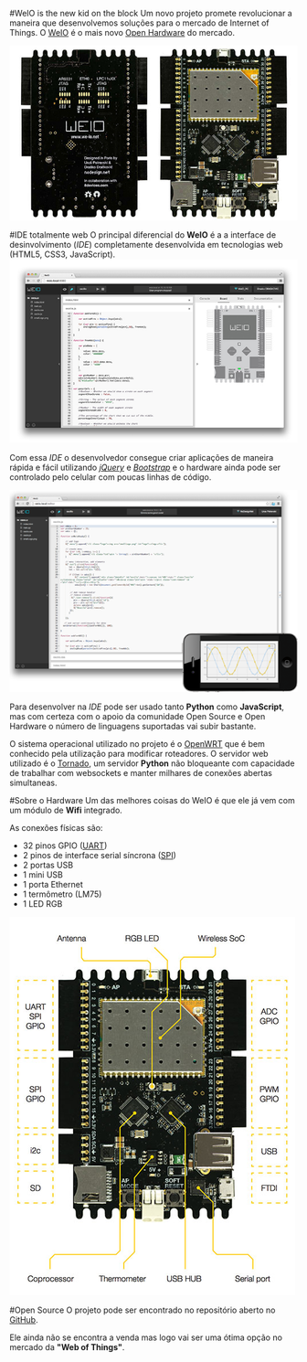 #WeIO is the new kid on the block
Um novo projeto promete revolucionar a maneira que desenvolvemos soluções para o mercado de Internet of Things.
O [WeIO](http://www.we-io.net/) é o mais novo [Open Hardware](http://en.wikipedia.org/wiki/Open_source_hardware) do mercado.

![WeIO - O Hardware para a Web of Things](/assets/img/blog/img/weio-1.jpg "WeIO - O Hardware para a Web of Things")

#IDE totalmente web
O principal diferencial do **WeIO** é a a interface de desinvolvimento (*IDE*) completamente desenvolvida em tecnologias web (HTML5, CSS3, JavaScript).
![WeIO - Web IDE](/assets/img/blog/img/weio-3.jpg "WeIO - Web IDE")

Com essa *IDE* o desenvolvedor consegue criar aplicações de maneira rápida e fácil utilizando *[jQuery](http://jquery.com/)* e *[Bootstrap](http://getbootstrap.com/)*
e o hardware ainda pode ser controlado pelo celular com poucas linhas de código.

![WeIO - Controle seu hardware usando seu celular](/assets/img/blog/img/weio-2.png "WeIO - Controle seu hardware usando seu celular")

Para desenvolver na *IDE* pode ser usado tanto **Python** como **JavaScript**, mas com certeza com o apoio da comunidade Open Source e Open Hardware o número de linguagens
suportadas vai subir bastante.

O sistema operacional utilizado no projeto é o [OpenWRT](https://openwrt.org/) que é bem conhecido pela utilização para modificar roteadores.
O servidor web utilizado é o [Tornado](http://www.tornadoweb.org/), um servidor **Python** não bloqueante com capacidade de trabalhar com websockets e manter milhares de conexões abertas simultaneas.

#Sobre o Hardware
Um das melhores coisas do WeIO é que ele já vem com um módulo de **Wifi** integrado.

As conexões físicas são:

* 32 pinos GPIO ([UART](http://en.wikipedia.org/wiki/Universal_asynchronous_receiver/transmitter))
* 2 pinos de interface serial síncrona ([SPI](http://en.wikipedia.org/wiki/Serial_Peripheral_Interface_Bus))
* 2 portas USB
* 1 mini USB
* 1 porta Ethernet
* 1 termômetro (LM75)
* 1 LED RGB

![WeIO - Hardware](/assets/img/blog/img/weio-4.jpg "WeIO - Hardware")

#Open Source
O projeto pode ser encontrado no repositório aberto no [GitHub](https://github.com/nodesign/weio).

Ele ainda não se encontra a venda mas logo vai ser uma ótima opção no mercado da **"Web of Things"**.


